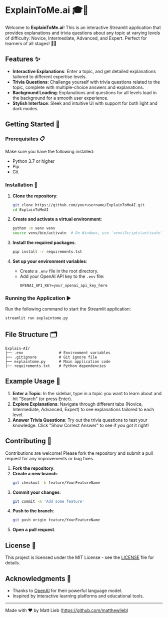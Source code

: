 
# ExplainToMe.ai 🎓🤖

Welcome to **ExplainToMe.ai**! This is an interactive Streamlit application that provides explanations and trivia questions about any topic at varying levels of difficulty: Novice, Intermediate, Advanced, and Expert. Perfect for learners of all stages! 📘💡

## Features ✨

- **Interactive Explanations**: Enter a topic, and get detailed explanations tailored to different expertise levels.
- **Trivia Questions**: Challenge yourself with trivia questions related to the topic, complete with multiple-choice answers and explanations.
- **Background Loading**: Explanations and questions for all levels load in the background for a smooth user experience.
- **Stylish Interface**: Sleek and intuitive UI with support for both light and dark modes.

## Getting Started 🚀

### Prerequisites 📋

Make sure you have the following installed:
- Python 3.7 or higher
- Pip
- Git

### Installation 🔧

1. **Clone the repository**:
   ```bash
   git clone https://github.com/yourusername/ExplainToMeAI.git
   cd ExplainToMeAI
   ```

2. **Create and activate a virtual environment**:
   ```bash
   python -m venv venv
   source venv/bin/activate  # On Windows, use `venv\Scripts\activate`
   ```

3. **Install the required packages**:
   ```bash
   pip install -r requirements.txt
   ```

4. **Set up your environment variables**:
   - Create a `.env` file in the root directory.
   - Add your OpenAI API key to the `.env` file:
     ```env
     OPENAI_API_KEY=your_openai_api_key_here
     ```

### Running the Application ▶️

Run the following command to start the Streamlit application:
```bash
streamlit run explaintome.py
```

## File Structure 🗂️

```plaintext
Explain-AI/
├── .env                # Environment variables
├── .gitignore          # Git ignore file
├── explaintome.py      # Main application code
├── requirements.txt    # Python dependencies
```

## Example Usage 🌟

1. **Enter a Topic**: In the sidebar, type in a topic you want to learn about and hit "Search" (or press Enter).
2. **Explore Explanations**: Navigate through different tabs (Novice, Intermediate, Advanced, Expert) to see explanations tailored to each level.
3. **Answer Trivia Questions**: Try out the trivia questions to test your knowledge. Click "Show Correct Answer" to see if you got it right!

## Contributing 🤝

Contributions are welcome! Please fork the repository and submit a pull request for any improvements or bug fixes.

1. **Fork the repository**.
2. **Create a new branch**:
   ```bash
   git checkout -b feature/YourFeatureName
   ```
3. **Commit your changes**:
   ```bash
   git commit -m 'Add some feature'
   ```
4. **Push to the branch**:
   ```bash
   git push origin feature/YourFeatureName
   ```
5. **Open a pull request**.

## License 📜

This project is licensed under the MIT License - see the [LICENSE](LICENSE) file for details.

## Acknowledgments 🙏

- Thanks to [OpenAI](https://www.openai.com/) for their powerful language model.
- Inspired by interactive learning platforms and educational tools.

---

Made with ❤️ by Matt Lieb (https://github.com/matthewlieb)
